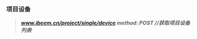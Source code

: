 ### 项目设备

> _**www.ibeem.cn/project/single/device             method: POST           //获取项目设备列表**_



